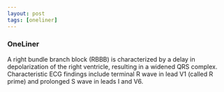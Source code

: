 ```yaml
---
layout: post
tags: [oneliner]
---
```



### OneLiner

A right bundle branch block (RBBB) is characterized by a delay in depolarization of the right ventricle, resulting in a widened QRS complex. Characteristic ECG findings include terminal R wave in lead V1 (called R prime) and prolonged S wave in leads I and V6.
